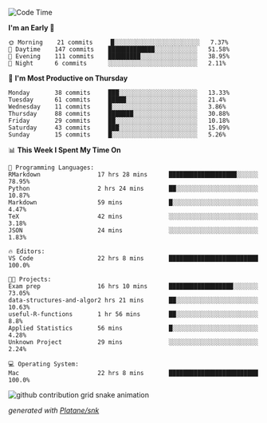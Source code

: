 <!--START_SECTION:waka-->
![Code Time](http://img.shields.io/badge/Code%20Time-139%20hrs%2010%20mins-blue)

**I'm an Early 🐤** 

```text
🌞 Morning    21 commits     █░░░░░░░░░░░░░░░░░░░░░░░░   7.37% 
🌆 Daytime    147 commits    █████████████░░░░░░░░░░░░   51.58% 
🌃 Evening    111 commits    █████████░░░░░░░░░░░░░░░░   38.95% 
🌙 Night      6 commits      ░░░░░░░░░░░░░░░░░░░░░░░░░   2.11%

```
📅 **I'm Most Productive on Thursday** 

```text
Monday       38 commits     ███░░░░░░░░░░░░░░░░░░░░░░   13.33% 
Tuesday      61 commits     █████░░░░░░░░░░░░░░░░░░░░   21.4% 
Wednesday    11 commits     █░░░░░░░░░░░░░░░░░░░░░░░░   3.86% 
Thursday     88 commits     ███████░░░░░░░░░░░░░░░░░░   30.88% 
Friday       29 commits     ██░░░░░░░░░░░░░░░░░░░░░░░   10.18% 
Saturday     43 commits     ███░░░░░░░░░░░░░░░░░░░░░░   15.09% 
Sunday       15 commits     █░░░░░░░░░░░░░░░░░░░░░░░░   5.26%

```


📊 **This Week I Spent My Time On** 

```text
💬 Programming Languages: 
RMarkdown                17 hrs 28 mins      ███████████████████░░░░░░   78.95% 
Python                   2 hrs 24 mins       ██░░░░░░░░░░░░░░░░░░░░░░░   10.87% 
Markdown                 59 mins             █░░░░░░░░░░░░░░░░░░░░░░░░   4.47% 
TeX                      42 mins             ░░░░░░░░░░░░░░░░░░░░░░░░░   3.18% 
JSON                     24 mins             ░░░░░░░░░░░░░░░░░░░░░░░░░   1.83%

🔥 Editors: 
VS Code                  22 hrs 8 mins       █████████████████████████   100.0%

🐱‍💻 Projects: 
Exam prep                16 hrs 10 mins      ██████████████████░░░░░░░   73.05% 
data-structures-and-algor2 hrs 21 mins       ██░░░░░░░░░░░░░░░░░░░░░░░   10.63% 
useful-R-functions       1 hr 56 mins        ██░░░░░░░░░░░░░░░░░░░░░░░   8.8% 
Applied Statistics       56 mins             █░░░░░░░░░░░░░░░░░░░░░░░░   4.28% 
Unknown Project          29 mins             ░░░░░░░░░░░░░░░░░░░░░░░░░   2.24%

💻 Operating System: 
Mac                      22 hrs 8 mins       █████████████████████████   100.0%

```


<!--END_SECTION:waka-->


<!--Snake Game-->
![github contribution grid snake animation](https://raw.githubusercontent.com/viggo-gascou/viggo-gascou/output/github-contribution-grid-snake.svg)

_generated with [Platane/snk](https://github.com/Platane/snk)_
<!--Snake Game-->

